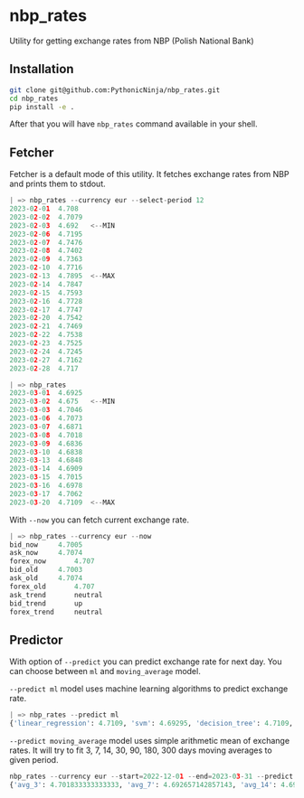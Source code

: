 # nbp_rates
Utility for getting exchange rates from NBP (Polish National Bank)

## Installation

```bash
git clone git@github.com:PythonicNinja/nbp_rates.git
cd nbp_rates
pip install -e .
```

After that you will have `nbp_rates` command available in your shell.

## Fetcher

Fetcher is a default mode of this utility. It fetches exchange rates from NBP and prints them to stdout.

```python
| => nbp_rates --currency eur --select-period 12
2023-02-01	4.708
2023-02-02	4.7079
2023-02-03	4.692	<--MIN
2023-02-06	4.7195
2023-02-07	4.7476
2023-02-08	4.7402
2023-02-09	4.7363
2023-02-10	4.7716
2023-02-13	4.7895	<--MAX
2023-02-14	4.7847
2023-02-15	4.7593
2023-02-16	4.7728
2023-02-17	4.7747
2023-02-20	4.7542
2023-02-21	4.7469
2023-02-22	4.7538
2023-02-23	4.7525
2023-02-24	4.7245
2023-02-27	4.7162
2023-02-28	4.717
```

```python
| => nbp_rates
2023-03-01	4.6925
2023-03-02	4.675	<--MIN
2023-03-03	4.7046
2023-03-06	4.7073
2023-03-07	4.6871
2023-03-08	4.7018
2023-03-09	4.6836
2023-03-10	4.6838
2023-03-13	4.6848
2023-03-14	4.6909
2023-03-15	4.7015
2023-03-16	4.6978
2023-03-17	4.7062
2023-03-20	4.7109	<--MAX
```

With `--now` you can fetch current exchange rate.

```python
| => nbp_rates --currency eur --now
bid_now		4.7005
ask_now		4.7074
forex_now		4.707
bid_old		4.7003
ask_old		4.7074
forex_old		4.707
ask_trend		neutral
bid_trend		up
forex_trend		neutral
```

## Predictor

With option of `--predict` you can predict exchange rate for next day.
You can choose between `ml` and `moving_average` model.

`--predict ml` model uses machine learning algorithms to predict exchange rate. 

```python
| => nbp_rates --predict ml
{'linear_regression': 4.7109, 'svm': 4.69295, 'decision_tree': 4.7109, 'random_forest': 4.709264999999995, 'avg': 4.706003749999998}
```

`--predict moving_average` model uses simple arithmetic mean of exchange rates.
It will try to fit 3, 7, 14, 30, 90, 180, 300 days moving averages to given period.

```python
nbp_rates --currency eur --start=2022-12-01 --end=2023-03-31 --predict moving_average
{'avg_3': 4.701833333333333, 'avg_7': 4.692657142857143, 'avg_14': 4.695278571428572, 'avg_30': 4.72594}
```